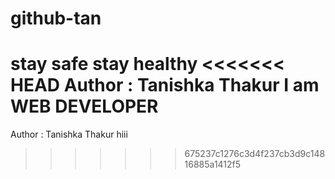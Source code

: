 # github-tan
stay safe stay healthy
<<<<<<< HEAD
Author : Tanishka Thakur 
I am WEB DEVELOPER
=======
Author : Tanishka Thakur
hiii
>>>>>>> 675237c1276c3d4f237cb3d9c14816885a1412f5

